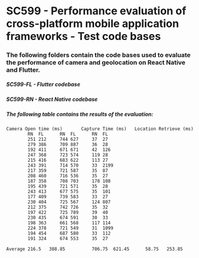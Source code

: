 # SC599 - Performance evaluation of cross-platform mobile application frameworks - Test code bases

### The following folders contain the code bases used to evaluate the performance of camera and geolocation on React Native and Flutter.

##### SC599-FL - Flutter codebase
##### SC599-RN - React Native codebase

##### The following table contains the results of the evaluation:
```
Camera Open time (ms)		Capture Time (ms)	Location Retrieve (ms)
        RN	FL		RN	FL		RN	FL
        251	212		744	627		37	27
        279	386		709	887		36	28
        192	411		671	671		42	126
        247	368		723	574		119	28
        215	416		683	622		113	27
        243	391		714	570		33	2199
        217	359		721	587		35	87
        208	460		716	536		35	27
        187	358		708	703		178	108
        195	439		721	571		35	28
        243	413		677	575		35	101
        177	409		739	583		33	27
        230	404		725	567		124	807
        212	375		742	726		35	32
        197	422		725	789		39	40
        230	435		674	591		30	33
        198	363		661	568		117	114
        224	378		721	549		31	1099
        194	454		687	580		33	112
        191	324		674	553		35	27

Average	216.5	388.85	        706.75	621.45	 	58.75	253.85
```